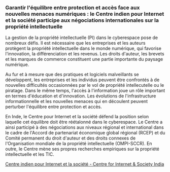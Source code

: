 ### Garantir l'équilibre entre protection et accès face aux nouvelles menaces numériques : le Centre indien pour Internet et la société participe aux négociations internationales sur la propriété intellectuelle

La gestion de la propriété intellectuelle (PI) dans le cyberespace pose de nombreux défis. Il est nécessaire que les entreprises et les auteurs protègent la propriété intellectuelle dans le monde numérique, qui favorise l'innovation, la différenciation et les revenus. Les droits d'auteur, les brevets et les marques de commerce constituent une partie importante du paysage numérique.

Au fur et à mesure que des pratiques et logiciels malveillants se développent, les entreprises et les individus peuvent être confrontés à de nouvelles difficultés occasionnées par le vol de propriété intellecutelle ou le piratage. Dans le même temps, l'accès à l'information joue un rôle important en termes d'éducation et d'innovation. Les évolutions de l'infrastructure informationnelle et les nouvelles menaces qui en découlent peuvent perturber l'équilibre entre protection et accès.

En Inde, le Centre pour Internet et la société défend la position selon laquelle cet équilibre doit être réétalonné dans le cyberespace. Le Centre a ainsi participé à des négociations aux niveaux régional et international dans le cadre de l'Accord de partenariat économique global régional (RCEP) et du Comité permanent du droit d'auteur et des droits connexes de l'Organisation mondiale de la propriété intellectuelle (OMPI-SCCR). En outre, le Centre mène ses propres recherches empiriques sur la propriété intellectuelle et les TIC.

[Centre indien pour Internet et la société - Centre for Internet & Society India](https://cis-india.org/)
